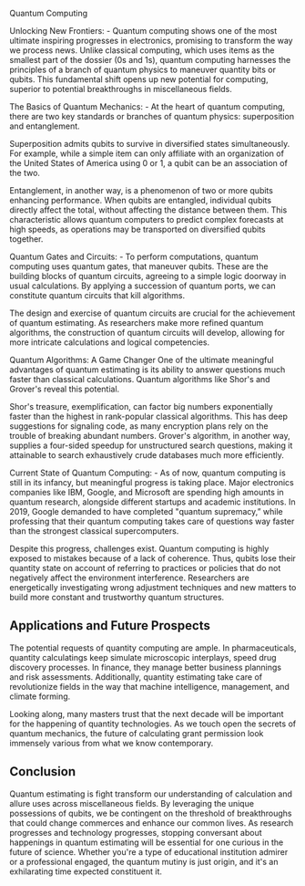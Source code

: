 Quantum Computing

Unlocking New Frontiers: -
Quantum computing shows one of the most ultimate inspiring progresses in electronics, promising to transform the way we process news. Unlike classical computing, which uses items as the smallest part of the dossier (0s and 1s), quantum computing harnesses the principles of a branch of quantum physics to maneuver quantity bits or qubits. This fundamental shift opens up new potential for computing, superior to potential breakthroughs in miscellaneous fields.

The Basics of Quantum Mechanics: -
At the heart of quantum computing, there are two key standards or branches of quantum physics: superposition and entanglement. 

Superposition admits qubits to survive in diversified states simultaneously. For example, while a simple item can only affiliate with an organization of the United States of America using 0 or 1, a qubit can be an association of the two.

Entanglement, in another way, is a phenomenon of two or more qubits enhancing performance. When qubits are entangled, individual qubits directly affect the total, without affecting the distance between them. This characteristic allows quantum computers to predict complex forecasts at high speeds, as operations may be transported on diversified qubits together.

Quantum Gates and Circuits: -
To perform computations, quantum computing uses quantum gates, that maneuver qubits. These are the building blocks of quantum circuits, agreeing to a simple logic doorway in usual calculations. By applying a succession of quantum ports, we can constitute quantum circuits that kill algorithms.

The design and exercise of quantum circuits are crucial for the achievement of quantum estimating. As researchers make more refined quantum algorithms, the construction of quantum circuits will develop, allowing for more intricate calculations and logical competencies.

Quantum Algorithms: A Game Changer
One of the ultimate meaningful advantages of quantum estimating is its ability to answer questions much faster than classical calculations. Quantum algorithms like Shor's and Grover's reveal this potential.

Shor's treasure, exemplification, can factor big numbers exponentially faster than the highest in rank-popular classical algorithms. This has deep suggestions for signaling code, as many encryption plans rely on the trouble of breaking abundant numbers. Grover's algorithm, in another way, supplies a four-sided speedup for unstructured search questions, making it attainable to search exhaustively crude databases much more efficiently.

Current State of Quantum Computing: -
As of now, quantum computing is still in its infancy, but meaningful progress is taking place. Major electronics companies like IBM, Google, and Microsoft are spending high amounts in quantum research, alongside different startups and academic institutions. In 2019, Google demanded to have completed "quantum supremacy,” while professing that their quantum computing takes care of questions way faster than the strongest classical supercomputers.

Despite this progress, challenges exist. Quantum computing is highly exposed to mistakes because of a lack of coherence. Thus, qubits lose their quantity state on account of referring to practices or policies that do not negatively affect the environment interference. Researchers are energetically investigating wrong adjustment techniques and new matters to build more constant and trustworthy quantum structures.


## Applications and Future Prospects
The potential requests of quantity computing are ample. In pharmaceuticals, quantity calculatings keep simulate microscopic interplays, speed drug discovery processes. In finance, they manage better business plannings and risk assessments. Additionally, quantity estimating take care of revolutionize fields in the way that machine intelligence, management, and climate forming.

Looking along, many masters trust that the next decade will be important for the happening of quantity technologies. As we touch open the secrets of quantum mechanics, the future of calculating grant permission look immensely various from what we know contemporary.

## Conclusion
Quantum estimating is fight transform our understanding of calculation and allure uses across miscellaneous fields. By leveraging the unique possessions of qubits, we be contingent on the threshold of breakthroughs that could change commerces and enhance our common lives. As research progresses and technology progresses, stopping conversant about happenings in quantum estimating will be essential for one curious in the future of science. Whether you're a type of educational institution admirer or a professional engaged, the quantum mutiny is just origin, and it's an exhilarating time expected constituent it.

